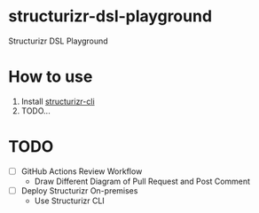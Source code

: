 # structurizr-dsl-playground
Structurizr DSL Playground

# How to use

1. Install [structurizr-cli](https://github.com/structurizr/cli)
2. TODO...

# TODO

- [ ] GitHub Actions Review Workflow
  - Draw Different Diagram of Pull Request and Post Comment
- [ ] Deploy Structurizr On-premises
  - Use Structurizr CLI
